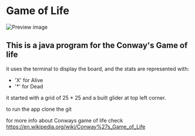 # Game of Life

![Preview image](https://upload.wikimedia.org/wikipedia/commons/e/e5/Gospers_glider_gun.gif)

## This is a java program for the Conway's Game of life
it uses the terminal to display the board, and the stats are represented with:
-   'X' for Alive
-   '*' for Dead

it started with a grid of 25 * 25 and a built glider at top left corner.

to run the app clone the git 

for more info about Conways game of life check https://en.wikipedia.org/wiki/Conway%27s_Game_of_Life